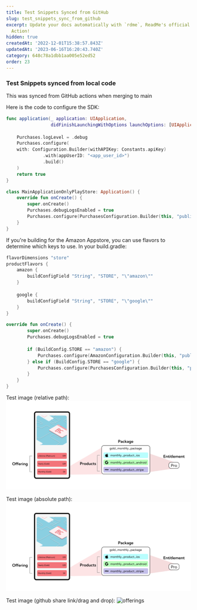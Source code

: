```yaml
---
title: Test Snippets Synced from GitHub
slug: test_snippets_sync_from_github
excerpt: Update your docs automatically with `rdme`, ReadMe's official CLI and GitHub
  Action!
hidden: true
createdAt: '2022-12-01T15:38:57.843Z'
updatedAt: '2023-06-16T16:20:43.740Z'
category: 648c78a1dbb1aa005e52ed52
order: 23
---
```

###  Test Snippets synced from local code

This was synced from GitHub actions when merging to main

Here is the code to configure the SDK:

```swift 
func application(_ application: UIApplication,
                 didFinishLaunchingWithOptions launchOptions: [UIApplication.LaunchOptionsKey: Any]?) -> Bool {
  
    Purchases.logLevel = .debug
    Purchases.configure(
    with: Configuration.Builder(withAPIKey: Constants.apiKey)
              .with(appUserID: "<app_user_id>")
              .build()
    )
    return true
}
```
```kotlin 
class MainApplicationOnlyPlayStore: Application() {
    override fun onCreate() {
        super.onCreate()
        Purchases.debugLogsEnabled = true
        Purchases.configure(PurchasesConfiguration.Builder(this, "public_google_sdk_key").build())
    }
}
```

If you're building for the Amazon Appstore, you can use flavors to determine which keys to use. In your build.gradle:

```kotlin 
flavorDimensions "store"
productFlavors {
    amazon {
        buildConfigField "String", "STORE", "\"amazon\""
    }

    google {
        buildConfigField "String", "STORE", "\"google\""
    }
}
```
```kotlin 
override fun onCreate() {
        super.onCreate()
        Purchases.debugLogsEnabled = true

        if (BuildConfig.STORE == "amazon") {
            Purchases.configure(AmazonConfiguration.Builder(this, "public_amazon_sdk_key").build())
        } else if (BuildConfig.STORE == "google") {
            Purchases.configure(PurchasesConfiguration.Builder(this, "public_google_sdk_key").build())
        }
    }
}
```


Test image (relative path):
![alt text](/assets/img.png)

Test image (absolute path):
![alt text](https://github.com/RevenueCat/revenuecat-docs/blob/main/assets/img.png)

Test image (github share link/drag and drop):
![offerings](https://user-images.githubusercontent.com/110489217/217067941-269a5db7-5dc6-41d3-b2b6-860363afb23a.png)